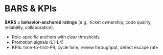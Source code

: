 # BARS & KPIs

**BARS = behavior-anchored ratings** (e.g., ticket ownership, code quality, reliability, collaboration).

- Role-specific anchors with clear thresholds
- Promotion signals (L1–L4)
- KPIs: time-to-first-PR, cycle time, review throughput, defect escape rate
